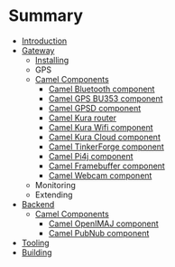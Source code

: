 # Summary

* [Introduction](README.md)
* [Gateway](gateway/index.md)
   * [Installing](gateway/installing.md)
   * GPS
   * [Camel Components](gateway/camel_components/index.md)
       * [Camel Bluetooth component](gateway/camel_components/camel_bluetooth_component.md)
       * [Camel GPS BU353 component](gateway/camel_components/camel_gps_bu353_component.md)
       * [Camel GPSD component](gateway/camel_components/camel_gpsd_component.md)
       * [Camel Kura router](gateway/camel_components/camel_kura_router.md)
       * [Camel Kura Wifi component](gateway/camel_components/camel_kura_wifi_component.md)
       * [Camel Kura Cloud component](gateway/camel_components/camel_kura_cloud_component.md)
       * [Camel TinkerForge component](gateway/camel_components/camel_tinkerforge_component.md)
       * [Camel Pi4j component](gateway/camel_components/camel_pi4j_component.md)
       * [Camel Framebuffer component](gateway/camel_components/camel_framebuffer_component.md)
       * [Camel Webcam component](gateway/camel_components/camel_webcam_component.md)
   * Monitoring
   * Extending
* [Backend](backend/index.md)
   * [Camel Components](backend/camel_components/index.md)
       * [Camel OpenIMAJ component](backend/camel_components/camel_openimaj_component.md)
       * [Camel PubNub component](backend/camel_components/camel_pubnub_component.md)
* [Tooling](tooling/index.md)
* [Building](building/index.md)

